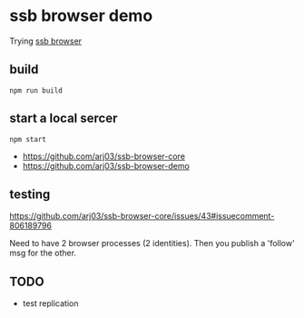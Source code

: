 # ssb browser demo
Trying [ssb browser](https://github.com/arj03/ssb-browser-core)

## build
```
npm run build
```

## start a local sercer
```
npm start
```


* https://github.com/arj03/ssb-browser-core
* https://github.com/arj03/ssb-browser-demo


## testing
https://github.com/arj03/ssb-browser-core/issues/43#issuecomment-806189796

Need to have 2 browser processes (2 identities). Then you publish a 'follow' msg for the other.


## TODO
* test replication
